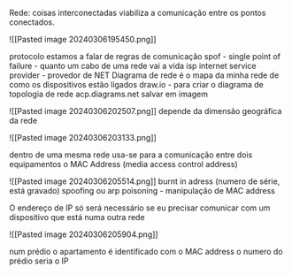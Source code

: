 

Rede: coisas interconectadas viabiliza a comunicação entre os pontos conectados.

![[Pasted image 20240306195450.png]]

protocolo estamos a falar de regras de comunicação
spof - single point of failure - quanto um cabo de uma rede vai a vida 
isp internet service provider - provedor de NET
Diagrama de rede é o mapa da minha rede de como os dispositivos estão ligados
draw.io - para criar o diagrama de topologia de rede
acp.diagrams.net salvar em imagem

![[Pasted image 20240306202507.png]]
depende da dimensão geográfica da rede

![[Pasted image 20240306203133.png]]


dentro de uma mesma rede usa-se para a comunicação entre dois equipamentos o MAC Address (media access control address)

![[Pasted image 20240306205514.png]]
burnt in adress (numero de série, está gravado)
spoofing ou arp poisoning - manipulação de MAC address


O endereço de IP só será necessário se eu precisar comunicar com um dispositivo que está numa outra rede

![[Pasted image 20240306205904.png]]

num prédio o apartamento é identificado com o MAC address
o numero do prédio seria o IP





